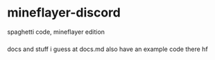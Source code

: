 # mineflayer-discord
spaghetti code, mineflayer edition

###
docs and stuff i guess at docs.md
also have an example code there
hf
